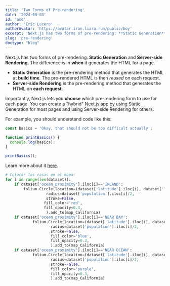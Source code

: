 ```yaml
---
title: 'Two Forms of Pre-rendering'
date: '2024-08-03'
id: 'asd'
author: 'Eric Lucero'
authorAvatar: 'https://avatar.iran.liara.run/public/boy'
excerpt: 'Next.js has two forms of pre-rendering: **Static Generation** and **Server-side Rendering**. The difference is in **when** it generates the HTML for a page'
slug: 'pre-rendering'
doctype: "blog"
---
```


Next.js has two forms of pre-rendering: **Static Generation** and **Server-side Rendering**. The difference is in **when** it generates the HTML for a page.

- **Static Generation** is the pre-rendering method that generates the HTML at **build time**. The pre-rendered HTML is then _reused_ on each request.
- **Server-side Rendering** is the pre-rendering method that generates the HTML on **each request**.

Importantly, Next.js lets you **choose** which pre-rendering form to use for each page. You can create a "hybrid" Next.js app by using Static Generation for most pages and using Server-side Rendering for others.

For example, you should understand code like this:

```js
const basics = 'Okay, that should not be too difficult actually';

function printBasics() {
  console.log(basics):
}

printBasics();
```

Learn more about it [here](https://academind.com).

```python
# Colocar las casas en el mapa:
for i in range(len(dataset)):
    if dataset['ocean_proximity'].iloc[i]=='INLAND':
        folium.Circle(location=(dataset['latitude'].iloc[i], dataset['longitude'].iloc[i]),
                  radius=dataset['population'].iloc[i]/2,
                  stroke=False,
                 fill_color='red',
                 fill_opacity=0.3,
                  ).add_to(map_California)
    if dataset['ocean_proximity'].iloc[i]=='NEAR BAY':
            folium.Circle(location=(dataset['latitude'].iloc[i], dataset['longitude'].iloc[i]),
                    radius=dataset['population'].iloc[i]/2,
                    stroke=False,
                    fill_color='blue',
                    fill_opacity=0.3,
                    ).add_to(map_California)
    if dataset['ocean_proximity'].iloc[i]=='NEAR OCEAN':
            folium.Circle(location=(dataset['latitude'].iloc[i], dataset['longitude'].iloc[i]),
                    radius=dataset['population'].iloc[i]/2,
                    stroke=False,
                    fill_color='purple',
                    fill_opacity=0.3,
                    ).add_to(map_California)
```